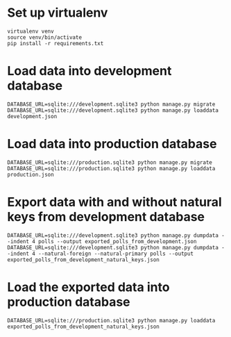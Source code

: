 # Set up virtualenv

```
virtualenv venv
source venv/bin/activate
pip install -r requirements.txt
```

# Load data into development database

```
DATABASE_URL=sqlite:///development.sqlite3 python manage.py migrate
DATABASE_URL=sqlite:///development.sqlite3 python manage.py loaddata development.json
```

# Load data into production database

```
DATABASE_URL=sqlite:///production.sqlite3 python manage.py migrate
DATABASE_URL=sqlite:///production.sqlite3 python manage.py loaddata production.json
```

# Export data with and without natural keys from development database

```
DATABASE_URL=sqlite:///development.sqlite3 python manage.py dumpdata --indent 4 polls --output exported_polls_from_development.json
DATABASE_URL=sqlite:///development.sqlite3 python manage.py dumpdata --indent 4 --natural-foreign --natural-primary polls --output exported_polls_from_development_natural_keys.json
```

# Load the exported data into production database
```
DATABASE_URL=sqlite:///production.sqlite3 python manage.py loaddata exported_polls_from_development_natural_keys.json
```
